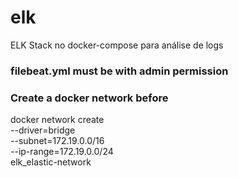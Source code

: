 # elk
ELK Stack no docker-compose para análise de logs


### filebeat.yml must be with admin permission

### Create a docker network before
docker network create \
  --driver=bridge \
  --subnet=172.19.0.0/16 \
  --ip-range=172.19.0.0/24 \
  elk_elastic-network
